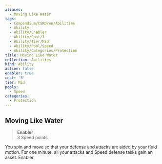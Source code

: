 ```yaml
---
aliases:
  - Moving Like Water
tags:
  - Compendium/CSRD/en/Abilities
  - Ability
  - Ability/Enabler
  - Ability/Cost/3
  - Ability/Tier/Mid
  - Ability/Pool/Speed
  - Ability/Categories/Protection
title: Moving Like Water
collection: Abilities
kind: Ability
action: false
enabler: true
cost: '3'
tier: Mid
pools:
  - Speed
categories:
  - Protection
---
```

## Moving Like Water  
>**Enabler**  
>3 Speed points
  
You spin and move so that your defense and attacks are aided by your fluid motion. For one minute, all your attacks and Speed defense tasks gain an asset. Enabler.